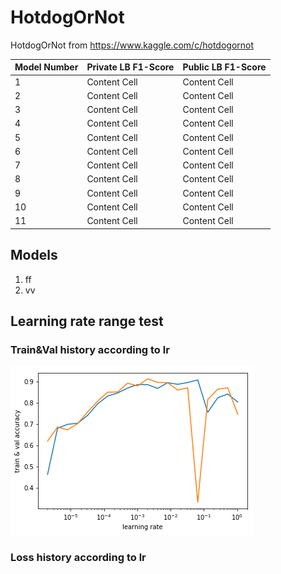 # HotdogOrNot
HotdogOrNot from https://www.kaggle.com/c/hotdogornot

| Model Number  | Private LB F1-Score   | Public LB F1-Score  |
| ------------- | ----------------------|---------------------|
|   1           | Content Cell          | Content Cell        |
|   2           | Content Cell          | Content Cell        |
|   3           | Content Cell          | Content Cell        |
|   4           | Content Cell          | Content Cell        |
|   5           | Content Cell          | Content Cell        |
|   6           | Content Cell          | Content Cell        |
|   7           | Content Cell          | Content Cell        |
|   8           | Content Cell          | Content Cell        |
|   9           | Content Cell          | Content Cell        |
|   10          | Content Cell          | Content Cell        |
|   11          | Content Cell          | Content Cell        |

## Models
1. ff
2. vv

## Learning rate range test 
### Train&Val history according to lr

![](https://raw.githubusercontent.com/basic39/HotdogOrNot/master/images/ValTrain_lr.png)

### Loss history according to lr


